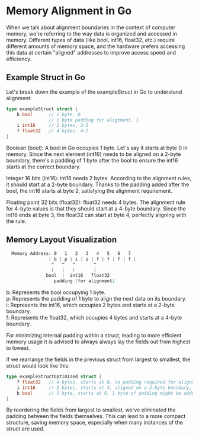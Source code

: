 # Memory Alignment in Go

When we talk about alignment boundaries in the context of computer memory, we're referring to the way data is organized and accessed in memory. Different types of data (like bool, int16, float32, etc.) require different amounts of memory space, and the hardware prefers accessing this data at certain "aligned" addresses to improve access speed and efficiency.

## Example Struct in Go

Let's break down the example of the exampleStruct in Go to understand alignment:

```go
type exampleStruct struct {
    b bool      // 1 byte, 0
                // 1 byte padding for alignment, 1
    i int16     // 2 bytes, 2-3
    f float32   // 4 bytes, 4-7
}
```

Boolean (bool): A bool in Go occupies 1 byte. Let's say it starts at byte 0 in memory. Since the next element (int16) needs to be aligned on a 2-byte boundary, there's a padding of 1 byte after the bool to ensure the int16 starts at the correct boundary.

Integer 16 bits (int16): int16 needs 2 bytes. According to the alignment rules, it should start at a 2-byte boundary. Thanks to the padding added after the bool, the int16 starts at byte 2, satisfying the alignment requirement.

Floating point 32 bits (float32): float32 needs 4 bytes. The alignment rule for 4-byte values is that they should start at a 4-byte boundary. Since the int16 ends at byte 3, the float32 can start at byte 4, perfectly aligning with the rule.

## Memory Layout Visualization

```CSS
  Memory Address: 0   1   2   3   4   5   6   7
                | b | p | i | i | f | f | f | f |
                 ^   ^   ^       ^
                 |   |   |       |
               bool  |  int16   float32
                  padding (for alignment)
``` 

b: Represents the bool occupying 1 byte.  
p: Represents the padding of 1 byte to align the next data on its boundary.  
i: Represents the int16, which occupies 2 bytes and starts at a 2-byte boundary.  
f: Represents the float32, which occupies 4 bytes and starts at a 4-byte boundary.  

For minimizing internal padding within a struct, leading to more efficient memory usage it is advised to always always lay the fields out from highest to lowest.

If we rearrange the fields in the previous struct from largest to smallest, the struct would look like this:

```go
type exampleStructOptimized struct {
    f float32   // 4 bytes, starts at 0, no padding required for alignment
    i int16     // 2 bytes, starts at 4, aligned on a 2-byte boundary, no padding required
    b bool      // 1 byte, starts at 6, 1 byte of padding might be added at the end for alignment in arrays or larger structs
}
```

By reordering the fields from largest to smallest, we've eliminated the padding between the fields themselves. This can lead to a more compact structure, saving memory space, especially when many instances of the struct are used.